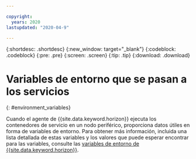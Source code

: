 ```yaml
---

copyright:
  years: 2020
lastupdated: "2020-04-9"

---
```


{:shortdesc: .shortdesc}
{:new_window: target="_blank"}
{:codeblock: .codeblock}
{:pre: .pre}
{:screen: .screen}
{:tip: .tip}
{:download: .download}

# Variables de entorno que se pasan a los servicios
{: #environment_variables}

Cuando el agente de {{site.data.keyword.horizon}} ejecuta los contenedores de servicio en un nodo periférico, proporciona datos útiles en forma de variables de entorno. Para obtener más información, incluida una lista detallada de estas variables y los valores que puede esperar encontrar para las variables, consulte las [variables de entorno de {{site.data.keyword.horizon}}](https://github.com/open-horizon/anax/blob/master/docs/managed_workloads.md).
